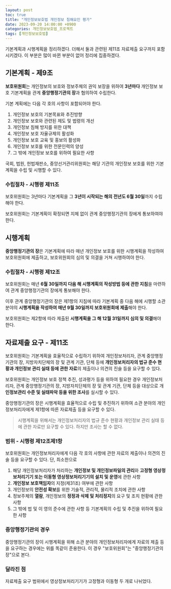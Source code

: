 ```yaml
---
layout: post
toc: true
title: "개인정보보호법 개인정보 침해요인 평가"
date: 2023-09-20 14:00:00 +0900
categories: 개인정보보호법_프로젝트
tags: [개인정보보호법]
---
```

기본계획과 시행계획을 정리하겠다. 더해서 둘과 관련된 제11조 자료제출 요구까지 포함시키겠다. 이 부분은 많이 바뀐 부분이 없어 정리에 집중하겠다.

## 기본계획 - 제9조

**보호위원회**는 개인정보의 보호와 정보주체의 권익 보장을 위하여 **3년마다** 개인정보 보호 기본계획을 관계 **중앙행정기관의 장**과 협의하여 수립한다.

기본 계획에는 다음 각 호의 사항이 포함되어야 한다.

 1. 개인정보 보호의 기본목표와 추진방향
 2. 개인정보 보호와 관련된 제도 및 법령의 개선
 3. 개인정보 침해 방지를 위한 대책
 4. 개인정보 보호 자율규제의 활성화
 5. 개인정보 보호 교육 및 홍보의 활성화
 6. 개인정보 보호를 위한 전문인력의 양성
 7. 그 밖에 개인정보 보호를 위하여 필요한 사항

국회, 법원, 헌법재판소, 중앙선거관리위원회는 해당 기관의 개인정보 보호를 위한 기본계획을 수립 및 시행할 수 있다.

### 수립절차 - 시행령 제11조

보호위원회는 3년마다 기본계획을 그 **3년이 시작되는 해의 전년도 6월 30일**까지 수립해야 한다.

보호위원회는 기본계획이 확정되면 지체 없이 관계 중앙행정기관의 장에게 통보하여야 한다.

## 시행계획

**중앙행정기관의 장**은 기본계획에 따라 매년 개인정보 보호를 위한 시행계획을 작성하여 보호위원회에 제출하고, 보호위원회의 심의 및 의결을 거쳐 시행하여야 한다.

### 수립절차 - 시행령 제12조

보호위원회는 매년 **6월 30일까지 다음 해 시행계획의 작성방법 등에 관한 지침**을 마련하여 관계 중앙행정기관의 장에게 통보해야 한다.

이후 관계 중앙행정기관의 장은 제1항의 지침에 따라 기본계획 중 다음 해에 시행할 소관 분야의 **시행계획을 작성하여 매년 9월 30일까지 보호위원회에 제출**해야 한다.

보호위원회는 제2항에 따라 제출된 **시행계획을 그 해 12월 31일까지 심의 및 의결**해야 한다.

## 자료제출 요구 - 제11조

보호위원회는 기본계획을 효율적으로 수립하기 위하여 개인정보처리자, 관계 중앙행정기관의 장, 지방자치단체의 장 및 관계 기관, 단체 등에 **개인정보처리자의 법규 준수 현황과 개인정보 관리 실태 등에 관한 자료**의 제출이나 의견의 진술 등을 요구할 수 있다.

보호위원회는 개인정보 보호 정책 추진, 성과평가 등을 위하여 필요한 경우 개인정보처리자, 관계 중앙행정기관의 장, 지방자치단체의 장 및 관계 기관, 단체 등을 대상으로 개**인정보관리 수준 및 실태파악 등을 위한 조사**를 실시할 수 있다.

중앙행정기관의 장은 시행계획을 효율적으로 수립 및 추진하기 위하여 소관 분야의 개인정보처리자에게 제1항에 따른 자료제출 등을 요구할 수 있다.

> 시행계획을 위해서는 개인정보처리자의 법규 준수 현황과 개인정보 관리 실태 등에 관한 자료만 요구할 수 있다. 하지만 조사는 할 수 없다.

### 범위 - 시행령 제12조제1항

보호위원회는 개인정보처리자에게 다음 각 호의 사항에 관한 자료의 제출이나 의견의 진술 등을 요구할 수 있다. 단, 최소한으로

 1. 해당 개인정보처리자가 처리하는 **개인정보 및 개인정보파일의 관리**와 **고정형 영상정보처리기기 또는 이동형 영상정보처리기기의 설치 및 운영**에 관한 사항
 2. **개인정보 보호책임자**의 지정(제31조) 여부에 관한 사항
 3. 개인정보의 **안전성 확보**를 위한 기술적, 관리적, 물리적 조치에 관한 사항
 4. 정보주체의 **열람**, 개인정보의 **정정과 삭제 및 처리정지**의 요구 및 조치 현황에 관한 사항
 5. 그 밖에 법 및 이 영의 준수에 관한 사항 등 기본계획의 수립 및 추진을 위하여 필요한 사항

### 중앙행정기관의 경우

중앙행정기관의 장이 시행계획을 위해 소관 분야의 개인정보처리자에게 자료의 제출 등을 요구하는 경우에는 위를 똑같이 준용한다. 이 경우 "보호위원회"는 "중앙행정기관의 장"으로 본다.

### 달라진 점

자료제출 요구 범위에서 영상정보처리기기가 고정형과 이동형 두 개로 나뉘었다.